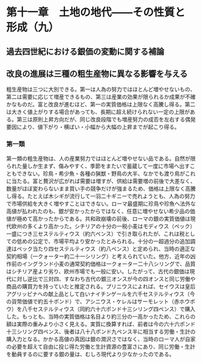 # 第十一章　土地の地代<span class="emdash-pair">——</span>その性質と形成（九）

## 過去四世紀における銀価の変動に関する補論

## 改良の進展は三種の粗生産物に異なる影響を与える

粗生産物は三つに大別できる。第一は人為の努力ではほとんど増やせないもの、第二は需要に応じて増産できるもの、第三は産業の効果が限られるか成果が不確かなものだ。富と改良が進むほど、第一の実質価格は上限なく高騰し得る。第二は大きく値上がりする場合があっても、長期に超え続けられない一定の上限がある。第三は原則上昇方向だが、同じ改良段階でも増産努力の成否を左右する偶発要因により、値下がり・横ばい・小幅から大幅の上昇までが起こり得る。

### 第一類

第一類の粗生産物は、人の産業努力ではほとんど増やせない品である。自然が限られた量しか生まず、傷みやすく、季節をまたいで蓄蔵して一度に市場へ出すこともできない。珍鳥・希少魚・各種の猟獣・野鳥の大半、なかでも渡り鳥がこれに当たる。富と贅沢が広がれば需要は増すが、供給は需要増の前後で大差なく、数量がほぼ変わらないまま買い手の競争だけが強まるため、価格は上限なく高騰し得る。たとえば木シギが流行して一羽二十ギニーで売れようとも、人為の努力で市場供給を大きく増やすことはできない。ローマ最盛期に珍鳥や珍魚へ法外な高値が払われたのも、銀が安かったからではなく、任意に増やせない希少品の価値が極めて高かったからである。共和政崩壊の前後、ローマの銀の実質価値は現代欧州の多くより高かった。シチリアの十分の一税小麦はモディウス（ペック）一盛につき三セステルティウス（約六ペンス）で引き取られたが、これは税としての低めの公定で、市場平均より安かったとみられる。十分の一超過分の追加調達はペック当たり四セステルティウス（約八ペンス）と定められ、当時の適正な契約相場（一クォーター約二十一シリング）と考えられていた。他方、近年の凶作前のイングランド小麦の通常契約価格は一クォーター二十八シリングで、品質はシチリア産より劣り、欧州市場でも一般に安い。したがって、古代の銀価は現代に対し逆比で三対四、すなわち古代の銀三オンスが今の四オンスと同じ労働や商品の購買力を持っていたと推定される。プリニウスによれば、セイウスは皇后アグリッピナへの献上品として白いナイチンゲールを六千セステルティウス（今の貨幣価値で約五十ポンド）で、アシニウス・ケレルはサーモレット（赤ホウボウ）を八千セステルティウス（同約六十六ポンド十三シリング四ペンス）で購入した。もっとも、当時の実質価格は名目より約三分の一高かったため、これらの額は実際の重みより小さく見える。実質に換算すれば、前者は今の六十六ポンド十三シリング四ペンス、後者は八十八ポンド九ペンス半に相当する労働・生計の購入力となる。かかる高値の真因は銀の潤沢さではなく、当時のローマ人が自家の必要を超えて自由に投じ得た労働と生計資源の豊富さにあり、同じ労働・生計を動員するのに要する銀の量は、むしろ現代より少なかったのである。
